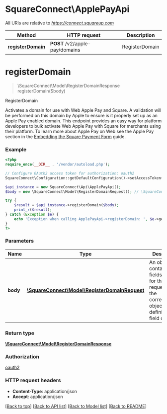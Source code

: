 # SquareConnect\ApplePayApi

All URIs are relative to *https://connect.squareup.com*

Method | HTTP request | Description
------------- | ------------- | -------------
[**registerDomain**](ApplePayApi.md#registerDomain) | **POST** /v2/apple-pay/domains | RegisterDomain


# **registerDomain**
> \SquareConnect\Model\RegisterDomainResponse registerDomain($body)

RegisterDomain

Activates a domain for use with Web Apple Pay and Square. A validation will be performed on this domain by Apple to ensure is it properly set up as an Apple Pay enabled domain.  This endpoint provides an easy way for platform developers to bulk activate Web Apple Pay with Square for merchants using their platform.  To learn more about Apple Pay on Web see the Apple Pay section in the [Embedding the Square Payment Form](/payment-form/add-digital-wallets/apple-pay) guide.

### Example
```php
<?php
require_once(__DIR__ . '/vendor/autoload.php');

// Configure OAuth2 access token for authorization: oauth2
SquareConnect\Configuration::getDefaultConfiguration()->setAccessToken('YOUR_ACCESS_TOKEN');

$api_instance = new SquareConnect\Api\ApplePayApi();
$body = new \SquareConnect\Model\RegisterDomainRequest(); // \SquareConnect\Model\RegisterDomainRequest | An object containing the fields to POST for the request.  See the corresponding object definition for field details.

try {
    $result = $api_instance->registerDomain($body);
    print_r($result);
} catch (Exception $e) {
    echo 'Exception when calling ApplePayApi->registerDomain: ', $e->getMessage(), PHP_EOL;
}
?>
```

### Parameters

Name | Type | Description  | Notes
------------- | ------------- | ------------- | -------------
 **body** | [**\SquareConnect\Model\RegisterDomainRequest**](../Model/RegisterDomainRequest.md)| An object containing the fields to POST for the request.  See the corresponding object definition for field details. |

### Return type

[**\SquareConnect\Model\RegisterDomainResponse**](../Model/RegisterDomainResponse.md)

### Authorization

[oauth2](../../README.md#oauth2)

### HTTP request headers

 - **Content-Type**: application/json
 - **Accept**: application/json

[[Back to top]](#) [[Back to API list]](../../README.md#documentation-for-api-endpoints) [[Back to Model list]](../../README.md#documentation-for-models) [[Back to README]](../../README.md)

